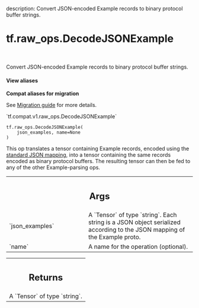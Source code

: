 description: Convert JSON-encoded Example records to binary protocol buffer strings.

<div itemscope itemtype="http://developers.google.com/ReferenceObject">
<meta itemprop="name" content="tf.raw_ops.DecodeJSONExample" />
<meta itemprop="path" content="Stable" />
</div>

# tf.raw_ops.DecodeJSONExample

<!-- Insert buttons and diff -->

<table class="tfo-notebook-buttons tfo-api nocontent" align="left">

</table>



Convert JSON-encoded Example records to binary protocol buffer strings.

<section class="expandable">
  <h4 class="showalways">View aliases</h4>
  <p>
<b>Compat aliases for migration</b>
<p>See
<a href="https://www.tensorflow.org/guide/migrate">Migration guide</a> for
more details.</p>
<p>`tf.compat.v1.raw_ops.DecodeJSONExample`</p>
</p>
</section>

<pre class="devsite-click-to-copy prettyprint lang-py tfo-signature-link">
<code>tf.raw_ops.DecodeJSONExample(
    json_examples, name=None
)
</code></pre>



<!-- Placeholder for "Used in" -->

This op translates a tensor containing Example records, encoded using
the [standard JSON
mapping](https://developers.google.com/protocol-buffers/docs/proto3#json),
into a tensor containing the same records encoded as binary protocol
buffers. The resulting tensor can then be fed to any of the other
Example-parsing ops.

<!-- Tabular view -->
 <table class="responsive fixed orange">
<colgroup><col width="214px"><col></colgroup>
<tr><th colspan="2"><h2 class="add-link">Args</h2></th></tr>

<tr>
<td>
`json_examples`
</td>
<td>
A `Tensor` of type `string`.
Each string is a JSON object serialized according to the JSON
mapping of the Example proto.
</td>
</tr><tr>
<td>
`name`
</td>
<td>
A name for the operation (optional).
</td>
</tr>
</table>



<!-- Tabular view -->
 <table class="responsive fixed orange">
<colgroup><col width="214px"><col></colgroup>
<tr><th colspan="2"><h2 class="add-link">Returns</h2></th></tr>
<tr class="alt">
<td colspan="2">
A `Tensor` of type `string`.
</td>
</tr>

</table>

